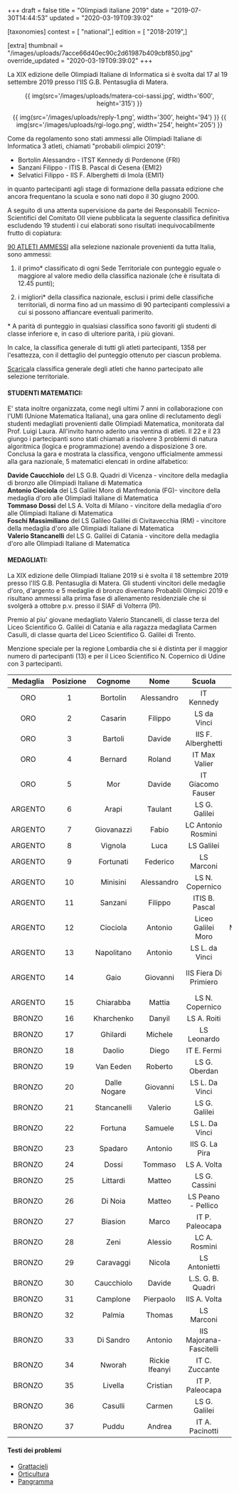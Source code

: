 +++
draft = false
title = "Olimpiadi italiane 2019"
date = "2019-07-30T14:44:53"
updated = "2020-03-19T09:39:02"

[taxonomies]
contest = [ "national",]
edition = [ "2018-2019",]

[extra]
thumbnail = "/images/uploads/7acce66d40ec90c2d61987b409cbf850.jpg"
override_updated = "2020-03-19T09:39:02"
+++

La XIX edizione delle Olimpiadi Italiane di Informatica si è svolta dal 17 al 19 settembre 2019 presso l'IIS G.B. Pentasuglia di Matera.

<div style="text-align: center">

{{ img(src='/images/uploads/matera-coi-sassi.jpg', width='600', height='315') }}

{{ img(src='/images/uploads/reply-1.png', width='300', height='94') }} {{ img(src='/images/uploads/rgi-logo.png', width='254', height='205') }}

</div>

Come da regolamento sono stati ammessi alle Olimpiadi Italiane di Informatica 3 atleti, chiamati "probabili olimpici 2019":

- Bortolin Alessandro - ITST Kennedy di Pordenone {FRI}
- Sanzani Filippo - ITIS B. Pascal di Cesena {EMI2}
- Selvatici Filippo - IIS F. Alberghetti di Imola {EMI1}

in quanto partecipanti agli stage di formazione della passata edizione che ancora frequentano la scuola e sono nati dopo il 30 giugno 2000.

A seguito di una attenta supervisione da parte dei Responsabili Tecnico-Scientifici del Comitato OII viene pubblicata la seguente classifica definitiva escludendo 19 studenti i cui elaborati sono risultati inequivocabilmente frutto di copiatura:

[90 ATLETI AMMESSI](/oldsite/164/ammessi-oii2019.xlsx) alla selezione nazionale provenienti da tutta Italia,<br/>sono ammessi:

1. il primo\* classificato di ogni Sede Territoriale con punteggio eguale o maggiore al valore medio della classifica nazionale (che è risultata di 12.45 punti);

2. i migliori\* della classifica nazionale, esclusi i primi delle classifiche territoriali, di norma fino ad un massimo di 90 partecipanti complessivi a cui si possono affiancare eventuali parimerito.

\* A parità di punteggio in qualsiasi classifica sono favoriti gli studenti di classe inferiore e, in caso di ulteriore parità, i più giovani.

In calce, la classifica generale di tutti gli atleti partecipanti, 1358 per l'esattezza, con il dettaglio del punteggio ottenuto per ciascun problema.

[Scarica](/oldsite/164/classifica-generale-selezione-territoriale-2019.xlsx)la classifica generale degli atleti che hanno partecipato alle selezione territoriale.

#### STUDENTI MATEMATICI:

E' stata inoltre organizzata, come negli ultimi 7 anni in collaborazione con l'UMI (Unione Matematica Italiana), una gara online di reclutamento degli studenti medagliati provenienti dalle Olimpiadi Matematica, monitorata dal Prof. Luigi Laura. All'invito hanno aderito una ventina di atleti. Il 22 e il 23 giungo i partecipanti sono stati chiamati a risolvere 3 problemi di natura algoritmica (logica e programmazione) avendo a disposizione 3 ore.<br/>Conclusa la gara e mostrata la classifica, vengono ufficialmente ammessi alla gara nazionale, 5 matematici elencati in ordine alfabetico:

**Davide Caucchiolo** del LS G.B. Quadri di Vicenza - vincitore della medaglia di bronzo alle Olimpiadi Italiane di Matematica<br/>**Antonio Ciociola** del LS Galilei Moro di Manfredonia (FG)- vincitore della medaglia d'oro alle Olimpiadi Italiane di Matematica<br/>**Tommaso Dossi** del LS A. Volta di Milano - vincitore della medaglia d'oro alle Olimpiadi Italiane di Matematica<br/>**Foschi Massimiliano** del LS Galileo Galilei di Civitavecchia (RM) - vincitore della medaglia d'oro alle Olimpiadi Italiane di Matematica<br/>**Valerio Stancanelli** del LS G. Galilei di Catania - vincitore della medaglia d'oro alle Olimpiadi Italiane di Matematica

#### MEDAGLIATI:

La XIX edizione delle Olimpiadi Italiane 2019 si è svolta il 18 settembre 2019 presso l'IIS G.B. Pentasuglia di Matera. Gli studenti vincitori delle medaglie d'oro, d'argento e 5 medaglie di bronzo diventano Probabili Olimpici 2019 e risultano ammessi alla prima fase di allenamento residenziale che si svolgerà a ottobre p.v. presso il SIAF di Volterra (PI).

Premio al piu' giovane medagliato Valerio Stancanelli, di classe terza del Liceo Scientifico G. Galilei di Catania e alla ragazza medagliata Carmen Casulli, di classe quarta del Liceo Scientifico G. Galilei di Trento.

Menzione speciale per la regione Lombardia che si è distinta per il maggior numero di partecipanti (13) e per il Liceo Scientifico N. Copernico di Udine con 3 partecipanti.

| Medaglia | Posizione |   Cognome    |      Nome      |         Scuola          |              Città               | Classe |
| :------: | :-------: | :----------: | :------------: | :---------------------: | :------------------------------: | :----: |
|   ORO    |     1     |   Bortolin   |   Alessandro   |       IT Kennedy        |            Pordenone             |   V    |
|   ORO    |     2     |   Casarin    |    Filippo     |       LS da Vinci       |             Treviso              |  III   |
|   ORO    |     3     |   Bartoli    |     Davide     |   IIS F. Alberghetti    |              Imola               |  III   |
|   ORO    |     4     |   Bernard    |     Roland     |      IT Max Valier      |             Bolzano              |   V    |
|   ORO    |     5     |     Mor      |     Davide     |    IT Giacomo Fauser    |              Novara              |   V    |
| ARGENTO  |     6     |    Arapi     |    Taulant     |      LS G. Galilei      |              Trento              |   IV   |
| ARGENTO  |     7     |  Giovanazzi  |     Fabio      |   LC Antonio Rosmini    |             Rovereto             |   IV   |
| ARGENTO  |     8     |   Vignola    |      Luca      |       LS Galilei        |              Verona              |   IV   |
| ARGENTO  |     9     |  Fortunati   |    Federico    |       LS Marconi        |             Foligno              |   V    |
| ARGENTO  |    10     |   Minisini   |   Alessandro   |     LS N. Copernico     |              Udine               |   IV   |
| ARGENTO  |    11     |   Sanzani    |    Filippo     |     ITIS B. Pascal      |              Cesena              |   V    |
| ARGENTO  |    12     |   Ciociola   |    Antonio     |   Liceo Galilei Moro    |           Manfredonia            |   IV   |
| ARGENTO  |    13     |  Napolitano  |    Antonio     |     LS L. da Vinci      |             Treviso              |   IV   |
| ARGENTO  |    14     |     Gaio     |    Giovanni    |  IIS Fiera Di Primiero  | Primiero S. Martino di Castrozza |   IV   |
| ARGENTO  |    15     |  Chiarabba   |     Mattia     |     LS N. Copernico     |              Udine               |   IV   |
|  BRONZO  |    16     |  Kharchenko  |     Danyil     |       LS A. Roiti       |             Ferrara              |   IV   |
|  BRONZO  |    17     |   Ghilardi   |    Michele     |       LS Leonardo       |             Brescia              |   IV   |
|  BRONZO  |    18     |    Daolio    |     Diego      |       IT E. Fermi       |             Mantova              |   V    |
|  BRONZO  |    19     |  Van Eeden   |    Roberto     |      LS G. Oberdan      |             Trieste              |   V    |
|  BRONZO  |    20     | Dalle Nogare |    Giovanni    |     LS L. Da Vinci      |              Trento              |   V    |
|  BRONZO  |    21     | Stancanelli  |    Valerio     |      LS G. Galilei      |             Catania              |  III   |
|  BRONZO  |    22     |   Fortuna    |    Samuele     |     LS L. Da Vinci      |        Reggio di Calabria        |   V    |
|  BRONZO  |    23     |   Spadaro    |    Antonio     |     IIS G. La Pira      |             Pozzallo             |   IV   |
|  BRONZO  |    24     |    Dossi     |    Tommaso     |       LS A. Volta       |              Milano              |   IV   |
|  BRONZO  |    25     |   Littardi   |     Matteo     |      LS G. Cassini      |              Genova              |   V    |
|  BRONZO  |    26     |   Di Noia    |     Matteo     |   LS Peano - Pellico    |              Cuneo               |   IV   |
|  BRONZO  |    27     |   Biasion    |     Marco      |     IT P. Paleocapa     |             Bergamo              |   V    |
|  BRONZO  |    28     |     Zeni     |    Alessio     |      LC A. Rosmini      |             Rovereto             |   IV   |
|  BRONZO  |    29     |  Caravaggi   |     Nicola     |      LS Antonietti      |               Iseo               |   IV   |
|  BRONZO  |    30     |  Caucchiolo  |     Davide     |    L.S. G. B. Quadri    |             Vicenza              |  III   |
|  BRONZO  |    31     |   Camplone   |   Pierpaolo    |      IIS A. Volta       |             Pescara              |   V    |
|  BRONZO  |    32     |    Palmia    |     Thomas     |       LS Marconi        |              Parma               |   V    |
|  BRONZO  |    33     |  Di Sandro   |    Antonio     | IIS Majorana-Fascitelli |             Isernia              |   V    |
|  BRONZO  |    34     |    Nworah    | Rickie Ifeanyi |     IT C. Zuccante      |             Venezia              |   V    |
|  BRONZO  |    35     |   Livella    |    Cristian    |     IT P. Paleocapa     |             Bergamo              |   V    |
|  BRONZO  |    36     |   Casulli    |     Carmen     |      LS G. Galilei      |              Trento              |   IV   |
|  BRONZO  |    37     |    Puddu     |     Andrea     |     IT A. Pacinotti     |              Fondi               |   V    |

#### Testi dei problemi

- [Grattacieli](https://training.olinfo.it/#/task/oii_grattacieli/statement)
- [Orticultura](https://training.olinfo.it/#/task/oii_orticoltura/statement)
- [Pangramma](https://training.olinfo.it/#/task/oii_pangramma/statement)

<br/>
